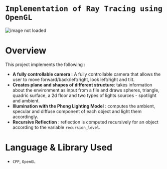 # **`Implementation of Ray Tracing using OpenGL`**
![image not loaded](https://github.com/Pranta78/CSE410_Offline_3/blob/main/output16.bmp)

# Overview

This project implements the following :
- **A fully controllable camera :** A fully controllable camera that allows the user to move forward/back/left/right, look left/right and tilt.
- **Creates plane and shapes of different structure**: takes information about the environment as input from a file and draws spheres, triangle, quadric surface, a 2d floor and two types of lights sources - spotlight and ambient.
- **Illumination with the Phong Lighting Model** : computes the ambient, specular and diffuse component of each object and light them accordingly.
- **Recursive Reflection** : reflection is computed recursively for an object according to the variable `recursion_level`.

# Language & Library Used
- `CPP`, `OpenGL`
